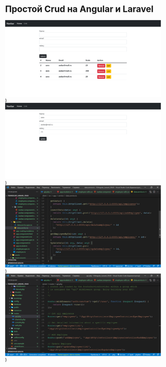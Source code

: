 # Простой Crud на Angular и Laravel

![img](https://github.com/Disooloo/FSAngular_Laravel_CRUD/blob/main/11/1.png))
![img](https://github.com/Disooloo/FSAngular_Laravel_CRUD/blob/main/11/2.png))
![img](https://github.com/Disooloo/FSAngular_Laravel_CRUD/blob/main/11/3.png))
![img](https://github.com/Disooloo/FSAngular_Laravel_CRUD/blob/main/11/4.png))
